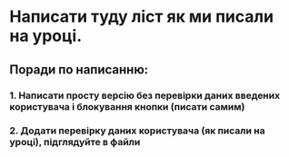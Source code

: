 # Написати туду ліст як ми писали на уроці.

## Поради по написанню:

### 1. Написати просту версію без перевірки даних введених користувача і блокування кнопки (писати самим)
### 2. Додати перевірку даних користувача (як писали на уроці), підглядуйте в файли 